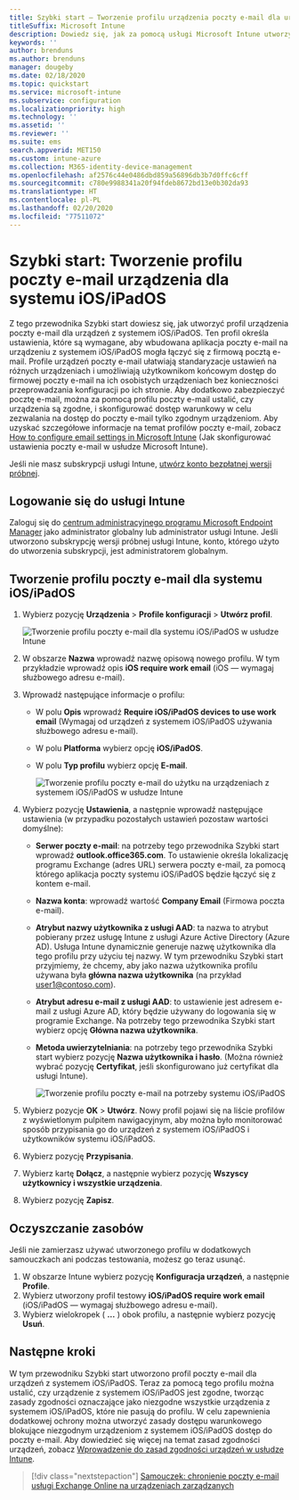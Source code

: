 ```yaml
---
title: Szybki start — Tworzenie profilu urządzenia poczty e-mail dla urządzeń z systemem iOS/iPadOS
titleSuffix: Microsoft Intune
description: Dowiedz się, jak za pomocą usługi Microsoft Intune utworzyć profil urządzenia poczty e-mail, aby umożliwić bezpieczne łączenie się urządzeń z systemem iOS/iPadOS z firmową pocztą e-mail.
keywords: ''
author: brenduns
ms.author: brenduns
manager: dougeby
ms.date: 02/18/2020
ms.topic: quickstart
ms.service: microsoft-intune
ms.subservice: configuration
ms.localizationpriority: high
ms.technology: ''
ms.assetid: ''
ms.reviewer: ''
ms.suite: ems
search.appverid: MET150
ms.custom: intune-azure
ms.collection: M365-identity-device-management
ms.openlocfilehash: af2576c44e0486dbd859a56896db3b7d0ffc6cff
ms.sourcegitcommit: c780e9988341a20f94fdeb8672bd13e0b302da93
ms.translationtype: HT
ms.contentlocale: pl-PL
ms.lasthandoff: 02/20/2020
ms.locfileid: "77511072"
---
```

# <a name="quickstart-create-an-email-device-profile-for-iosipados"></a>Szybki start: Tworzenie profilu poczty e-mail urządzenia dla systemu iOS/iPadOS

Z tego przewodnika Szybki start dowiesz się, jak utworzyć profil urządzenia poczty e-mail dla urządzeń z systemem iOS/iPadOS. Ten profil określa ustawienia, które są wymagane, aby wbudowana aplikacja poczty e-mail na urządzeniu z systemem iOS/iPadOS mogła łączyć się z firmową pocztą e-mail. Profile urządzeń poczty e-mail ułatwiają standaryzacje ustawień na różnych urządzeniach i umożliwiają użytkownikom końcowym dostęp do firmowej poczty e-mail na ich osobistych urządzeniach bez konieczności przeprowadzania konfiguracji po ich stronie. Aby dodatkowo zabezpieczyć pocztę e-mail, można za pomocą profilu poczty e-mail ustalić, czy urządzenia są zgodne, i skonfigurować dostęp warunkowy w celu zezwalania na dostęp do poczty e-mail tylko zgodnym urządzeniom. Aby uzyskać szczegółowe informacje na temat profilów poczty e-mail, zobacz [How to configure email settings in Microsoft Intune](email-settings-configure.md) (Jak skonfigurować ustawienia poczty e-mail w usłudze Microsoft Intune).

Jeśli nie masz subskrypcji usługi Intune, [utwórz konto bezpłatnej wersji próbnej](../fundamentals/free-trial-sign-up.md).

## <a name="sign-in-to-intune"></a>Logowanie się do usługi Intune

Zaloguj się do [centrum administracyjnego programu Microsoft Endpoint Manager](https://go.microsoft.com/fwlink/?linkid=2109431) jako administrator globalny lub administrator usługi Intune. Jeśli utworzono subskrypcję wersji próbnej usługi Intune, konto, którego użyto do utworzenia subskrypcji, jest administratorem globalnym.

## <a name="create-an-iosipados-email-profile"></a>Tworzenie profilu poczty e-mail dla systemu iOS/iPadOS

1. Wybierz pozycję **Urządzenia** > **Profile konfiguracji** > **Utwórz profil**.

   ![Tworzenie profilu poczty e-mail dla systemu iOS/iPadOS w usłudze Intune](./media/quickstart-email-profile/ios-create-profile.png)

2. W obszarze **Nazwa** wprowadź nazwę opisową nowego profilu. W tym przykładzie wprowadź opis **iOS require work email** (iOS — wymagaj służbowego adresu e-mail).
3. Wprowadź następujące informacje o profilu:
    - W polu **Opis** wprowadź **Require iOS/iPadOS devices to use work email** (Wymagaj od urządzeń z systemem iOS/iPadOS używania służbowego adresu e-mail).
    - W polu **Platforma** wybierz opcję **iOS/iPadOS**.
    - W polu **Typ profilu** wybierz opcję **E-mail**.

        ![Tworzenie profilu poczty e-mail do użytku na urządzeniach z systemem iOS/iPadOS w usłudze Intune](./media/quickstart-email-profile/ios-email-profile-name.png)

4. Wybierz pozycję **Ustawienia**, a następnie wprowadź następujące ustawienia (w przypadku pozostałych ustawień pozostaw wartości domyślne):
   - **Serwer poczty e-mail**: na potrzeby tego przewodnika Szybki start wprowadź **outlook.office365.com**. To ustawienie określa lokalizację programu Exchange (adres URL) serwera poczty e-mail, za pomocą którego aplikacja poczty systemu iOS/iPadOS będzie łączyć się z kontem e-mail.
   - **Nazwa konta**: wprowadź wartość **Company Email** (Firmowa poczta e-mail).
   - **Atrybut nazwy użytkownika z usługi AAD**: ta nazwa to atrybut pobierany przez usługę Intune z usługi Azure Active Directory (Azure AD). Usługa Intune dynamicznie generuje nazwę użytkownika dla tego profilu przy użyciu tej nazwy. W tym przewodniku Szybki start przyjmiemy, że chcemy, aby jako nazwa użytkownika profilu używana była **główna nazwa użytkownika** (na przykład user1@contoso.com).
   - **Atrybut adresu e-mail z usługi AAD**: to ustawienie jest adresem e-mail z usługi Azure AD, który będzie używany do logowania się w programie Exchange. Na potrzeby tego przewodnika Szybki start wybierz opcję **Główna nazwa użytkownika**.
   - **Metoda uwierzytelniania**: na potrzeby tego przewodnika Szybki start wybierz pozycję **Nazwa użytkownika i hasło**. (Można również wybrać pozycję **Certyfikat**, jeśli skonfigurowano już certyfikat dla usługi Intune).

        ![Tworzenie profilu poczty e-mail na potrzeby systemu iOS/iPadOS](./media/quickstart-email-profile/ios-email-profile.png)

5. Wybierz pozycje **OK** > **Utwórz**. Nowy profil pojawi się na liście profilów z wyświetlonym pulpitem nawigacyjnym, aby można było monitorować sposób przypisania go do urządzeń z systemem iOS/iPadOS i użytkowników systemu iOS/iPadOS.
6. Wybierz pozycję **Przypisania**.
7. Wybierz kartę **Dołącz**, a następnie wybierz pozycję **Wszyscy użytkownicy i wszystkie urządzenia**. 
8. Wybierz pozycję **Zapisz**.

## <a name="clean-up-resources"></a>Oczyszczanie zasobów

Jeśli nie zamierzasz używać utworzonego profilu w dodatkowych samouczkach ani podczas testowania, możesz go teraz usunąć.

1. W obszarze Intune wybierz pozycję **Konfiguracja urządzeń**, a następnie **Profile**.
2. Wybierz utworzony profil testowy **iOS/iPadOS require work email** (iOS/iPadOS — wymagaj służbowego adresu e-mail).
3. Wybierz wielokropek ( **...** ) obok profilu, a następnie wybierz pozycję **Usuń**.

## <a name="next-steps"></a>Następne kroki

W tym przewodniku Szybki start utworzono profil poczty e-mail dla urządzeń z systemem iOS/iPadOS. Teraz za pomocą tego profilu można ustalić, czy urządzenie z systemem iOS/iPadOS jest zgodne, tworząc zasady zgodności oznaczające jako niezgodne wszystkie urządzenia z systemem iOS/iPadOS, które nie pasują do profilu. W celu zapewnienia dodatkowej ochrony można utworzyć zasady dostępu warunkowego blokujące niezgodnym urządzeniom z systemem iOS/iPadOS dostęp do poczty e-mail. Aby dowiedzieć się więcej na temat zasad zgodności urządzeń, zobacz [Wprowadzenie do zasad zgodności urządzeń w usłudze Intune](../protect/device-compliance-get-started.md).

> [!div class="nextstepaction"]
> [Samouczek: chronienie poczty e-mail usługi Exchange Online na urządzeniach zarządzanych](../tutorial-protect-email-on-enrolled-devices.md)
